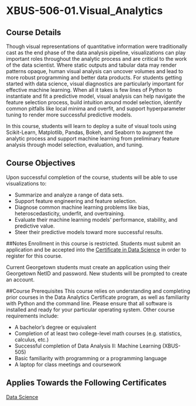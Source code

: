 # XBUS-506-01.Visual_Analytics

## Course Details
Though visual representations of quantitative information were traditionally cast as the end phase of the data analysis pipeline, visualizations can play important roles throughout the analytic process and are critical to the work of the data scientist. Where static outputs and tabular data may render patterns opaque, human visual analysis can uncover volumes and lead to more robust programming and better data products. For students getting started with data science, visual diagnostics are particularly important for effective machine learning. When all it takes is few lines of Python to instantiate and fit a predictive model, visual analysis can help navigate the feature selection process, build intuition around model selection, identify common pitfalls like local minima and overfit, and support hyperparameter tuning to render more successful predictive models.

In this course, students will learn to deploy a suite of visual tools using Scikit-Learn, Matplotlib, Pandas, Bokeh, and Seaborn to augment the analytic process and support machine learning from preliminary feature analysis through model selection, evaluation, and tuning. 

## Course Objectives
Upon successful completion of the course, students will be able to use visualizations to:

* Summarize and analyze a range of data sets.
* Support feature engineering and feature selection.
* Diagnose common machine learning problems like bias, heteroscedasticity, underfit, and overtraining.
* Evaluate their machine learning models' performance, stability, and predictive value.
* Steer their predictive models toward more successful results.


##Notes
Enrollment in this course is restricted. Students must submit an application and be accepted into the [Certificate in Data Science](http://scs.georgetown.edu/programs_nc/CE0124/data-analytics) in order to register for this course.

Current Georgetown students must create an application using their Georgetown NetID and password. New students will be prompted to create an account.

##Course Prerequisites
This course relies on understanding and completing prior courses in the Data Analytics Certificate program, as well as familiarity with Python and the command line. Please ensure that all software is installed and ready for your particular operating system. Other course requirements include:

* A bachelor’s degree or equivalent
* Completion of at least two college-level math courses (e.g. statistics, calculus, etc.)
* Successful completion of Data Analysis II: Machine Learning (XBUS-505)
* Basic familiarity with programming or a programming language
* A laptop for class meetings and coursework

## Applies Towards the Following Certificates
[Data Science](http://scs.georgetown.edu/programs/11193156&)